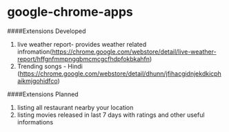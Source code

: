 google-chrome-apps
==================
####Extensions Developed
1. live weather report- provides weather related infromation(https://chrome.google.com/webstore/detail/live-weather-report/hffgnfmmpnggbmcmcgcfhdpfokbkahfn)
2. Trending songs - Hindi (https://chrome.google.com/webstore/detail/dhunn/jfihacgidnjekdkicphaikmjgohidfco)

####Extensions Planned
1. listing all restaurant nearby your location
2. listing movies released in last 7 days with ratings and other useful informations 

